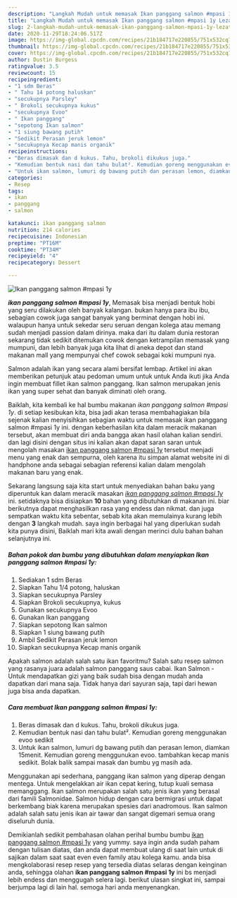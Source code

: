 ```yaml
---
description: "Langkah Mudah untuk memasak Ikan panggang salmon #mpasi 1y Lezat"
title: "Langkah Mudah untuk memasak Ikan panggang salmon #mpasi 1y Lezat"
slug: 2-langkah-mudah-untuk-memasak-ikan-panggang-salmon-mpasi-1y-lezat
date: 2020-11-29T18:24:06.517Z
image: https://img-global.cpcdn.com/recipes/21b184717e220855/751x532cq70/ikan-panggang-salmon-mpasi-1y-foto-resep-utama.jpg
thumbnail: https://img-global.cpcdn.com/recipes/21b184717e220855/751x532cq70/ikan-panggang-salmon-mpasi-1y-foto-resep-utama.jpg
cover: https://img-global.cpcdn.com/recipes/21b184717e220855/751x532cq70/ikan-panggang-salmon-mpasi-1y-foto-resep-utama.jpg
author: Dustin Burgess
ratingvalue: 3.5
reviewcount: 15
recipeingredient:
- "1 sdm Beras"
- " Tahu 14 potong haluskan"
- "secukupnya Parsley"
- " Brokoli secukupnya kukus"
- "secukupnya Evoo"
- " Ikan panggang"
- "sepotong Ikan salmon"
- "1 siung bawang putih"
- "Sedikit Perasan jeruk lemon"
- "secukupnya Kecap manis organik"
recipeinstructions:
- "Beras dimasak dan d kukus. Tahu, brokoli dikukus juga."
- "Kemudian bentuk nasi dan tahu bulat². Kemudian goreng menggunakan evoo sedikit"
- "Untuk ikan salmon, lumuri dg bawang putih dan perasan lemon, diamkan 15menit. Kemudian goreng menggunukan evoo. tambahkan kecap manis sedikit. Bolak balik sampai masak dan bumbu yg masih ada."
categories:
- Resep
tags:
- ikan
- panggang
- salmon

katakunci: ikan panggang salmon 
nutrition: 214 calories
recipecuisine: Indonesian
preptime: "PT16M"
cooktime: "PT34M"
recipeyield: "4"
recipecategory: Dessert

---
```



![Ikan panggang salmon #mpasi 1y](https://img-global.cpcdn.com/recipes/21b184717e220855/751x532cq70/ikan-panggang-salmon-mpasi-1y-foto-resep-utama.jpg)

<b><i>ikan panggang salmon #mpasi 1y</i></b>, Memasak bisa menjadi bentuk hobi yang seru dilakukan oleh banyak kalangan. bukan hanya para ibu ibu, sebagian cowok juga sangat banyak yang berminat dengan hobi ini. walaupun hanya untuk sekedar seru seruan dengan kolega atau memang sudah menjadi passion dalam dirinya. maka dari itu dalam dunia restoran sekarang tidak sedikit ditemukan cowok dengan ketrampilan memasak yang mumpuni, dan lebih banyak juga kita lihat di aneka depot dan stand makanan mall yang mempunyai chef cowok sebagai koki mumpuni nya.

Salmon adalah ikan yang secara alami bersifat lembap. Artikel ini akan memberikan petunjuk atau pedoman umum untuk untuk Anda ikuti jika Anda ingin membuat fillet ikan salmon panggang. Ikan salmon merupakan jenis ikan yang super sehat dan banyak diminati oleh orang.

Baiklah, kita kembali ke hal bumbu makanan <i>ikan panggang salmon #mpasi 1y</i>. di setiap kesibukan kita, bisa jadi akan terasa membahagiakan bila sejenak kalian menyisihkan sebagian waktu untuk memasak ikan panggang salmon #mpasi 1y ini. dengan keberhasilan kita dalam meracik makanan tersebut, akan membuat diri anda bangga akan hasil olahan kalian sendiri. dan lagi disini dengan situs ini kalian akan dapat saran saran untuk mengolah masakan <u>ikan panggang salmon #mpasi 1y</u> tersebut menjadi menu yang enak dan sempurna, oleh karena itu simpan alamat website ini di handphone anda sebagai sebagian referensi kalian dalam mengolah makanan baru yang enak.


Sekarang langsung saja kita start untuk menyediakan bahan baku yang diperuntuk kan dalam meracik masakan <u><i>ikan panggang salmon #mpasi 1y</i></u> ini. setidaknya bisa disiapkan <b>10</b> bahan yang dibutuhkan di makanan ini. biar berikutnya dapat menghasilkan rasa yang endess dan nikmat. dan juga sempatkan waktu kita sebentar, sebab kita akan memulainya kurang lebih dengan <b>3</b> langkah mudah. saya ingin berbagai hal yang diperlukan sudah kita punya disini, Baiklah mari kita awali dengan merinci dulu bahan bahan selanjutnya ini.

<!--inarticleads1-->

##### Bahan pokok dan bumbu yang dibutuhkan dalam menyiapkan Ikan panggang salmon #mpasi 1y:

1. Sediakan 1 sdm Beras
1. Siapkan  Tahu 1/4 potong, haluskan
1. Siapkan secukupnya Parsley
1. Siapkan  Brokoli secukupnya, kukus
1. Gunakan secukupnya Evoo
1. Gunakan  Ikan panggang
1. Siapkan sepotong Ikan salmon
1. Siapkan 1 siung bawang putih
1. Ambil Sedikit Perasan jeruk lemon
1. Siapkan secukupnya Kecap manis organik


Apakah salmon adalah salah satu ikan favoritmu? Salah satu resep salmon yang rasanya juara adalah salmon panggang saus cabai. Ikan Salmon - Untuk mendapatkan gizi yang baik sudah bisa dengan mudah anda dapatkan dari mana saja. Tidak hanya dari sayuran saja, tapi dari hewan juga bisa anda dapatkan. 

<!--inarticleads2-->

##### Cara membuat Ikan panggang salmon #mpasi 1y:

1. Beras dimasak dan d kukus. Tahu, brokoli dikukus juga.
1. Kemudian bentuk nasi dan tahu bulat². Kemudian goreng menggunakan evoo sedikit
1. Untuk ikan salmon, lumuri dg bawang putih dan perasan lemon, diamkan 15menit. Kemudian goreng menggunukan evoo. tambahkan kecap manis sedikit. Bolak balik sampai masak dan bumbu yg masih ada.


Menggunakan api sederhana, panggang ikan salmon yang diperap dengan mentega. Untuk mengelakkan air ikan cepat kering, tutup kuali semasa memanggang. Ikan salmon merupakan salah satu jenis ikan yang berasal dari famili Salmonidae. Salmon hidup dengan cara bermigrasi untuk dapat berkembang biak karena merupakan spesies dari anadromous. Ikan salmon adalah salah satu jenis ikan air tawar dan sangat digemari semua orang diseluruh dunia. 

Demikianlah sedikit pembahasan olahan perihal bumbu bumbu <u>ikan panggang salmon #mpasi 1y</u> yang yummy. saya ingin anda sudah paham dengan tulisan diatas, dan anda dapat membuat ulang di saat lain untuk di sajikan dalam saat saat even even family atau kolega kamu. anda bisa mengkolaborasi resep resep yang tersedia diatas selaras dengan keinginan anda, sehingga olahan <b>ikan panggang salmon #mpasi 1y</b> ini bs menjadi lebih endess dan menggugah selera lagi. berikut ulasan singkat ini, sampai berjumpa lagi di lain hal. semoga hari anda menyenangkan.
